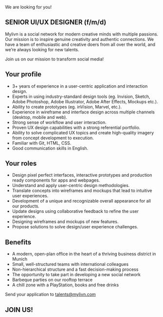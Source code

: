 We are looking for you!

## SENIOR UI/UX DESIGNER (f/m/d)

Mylivn is a social network for modern creative minds with multiple passions. Our mission is to inspire genuine creativity and authentic connections. We have a team of enthusiastic and creative doers from all over the world, and we’re always looking for new talents.

Join us on our mission to transform social media! 

## Your profile
- 3+ years of experience in a user-centric application and interaction design.
- Experts in using industry-standard design tools (eg. Invision, Sketch, Adobe Photoshop, Adobe Illustrator, Adobe After Effects, Mockups etc.).
- Ability to create prototypes (eg. inVision, Marvel, etc.).
- Experience in wireframe and interface design across multiple channels (desktop, mobile and web).
- Strong sense of workflow and user interaction.
- Proven UX design capabilities with a strong referential portfolio.
- Ability to solve complicated UX topics and create high-quality imagery from concept development to execution.
- Familiar with Git, HTML, CSS.
- Good communication skills in English.

## Your roles
- Design pixel perfect interfaces, interactive prototypes and production ready components for apps and webpages.
- Understand and apply user-centric design methodologies.
- Translate concepts into wireframes and mockups that lead to intuitive user experiences.
- Development of a unique and recognizable overall appearance for all our products.
- Update designs using collaborative feedback to refine the user experience.
- Designing wireframes and mockups of new features.
- Propose solutions to solve design/user experience challenges.

## Benefits
- A modern, open-plan office in the heart of a thriving business district in Munich 
- Small, well-structured teams with international colleagues 
- Non-hierarchical structure and a fast decision-making process 
- The opportunity to take part in developing a new social network 
- Barbeque parties on our rooftop terrace 
- A chill zone with a PlayStation, books and free drinks

Send your application to talents@mylivn.com

## JOIN US!
